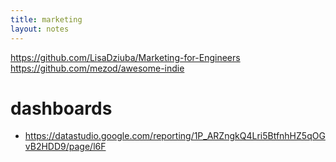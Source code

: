 ```yaml
---
title: marketing
layout: notes
---
```


https://github.com/LisaDziuba/Marketing-for-Engineers
https://github.com/mezod/awesome-indie

# dashboards
- https://datastudio.google.com/reporting/1P_ARZngkQ4Lri5BtfnhHZ5qOGvB2HDD9/page/l6F
